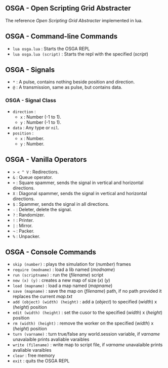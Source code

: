 ## OSGA - Open Scripting Grid Abstracter

The reference _Open Scripting Grid Abstracter_ implemented in lua.

## OSGA - Command-line Commands

- `lua osga.lua` : Starts the OSGA REPL
- `lua osga.lua (script)` : Starts the repl with the specified (_script_)

## OSGA - Signals

- `*` : A pulse, contains nothing beside position and direction.
- `@` : A transmission, same as pulse, but contains data.

### OSGA - Signal Class

- `direction` : 
  - `x` : Number (-1 to 1).
  - `y` : Number (-1 to 1).
- `data` : Any type or `nil`.
- `position` :
  - `x` : Number.
  - `y` : Number.

## OSGA - Vanilla Operators

- `> < ^ V` : Redirectiors.
- `&` : Queue operator.
- `+` : Square spammer, sends the signal in vertical and horizontal directions.
- `X` : Diagonal spammer, sends the signal in vertical and horizontal directions.
- `$` : Spammer, sends the signal in all directions.
- `-` : Deleter, delete the signal.
- `?` : Randomizer.
- `!` : Printer.
- `|` : Mirror.
- `¬` : Packer.
- `%` : Unpacker.

## OSGA - Console Commands

- `skip (number)` : plays the simulation for (_number_) frames
- `require (modname)` : load a lib named (_modname_)
- `run (scriptname)` : run the (_filename_) script
- `new (x) (y)` : creates a new map of size (_x_) (_y_)
- `load (mapname)` : load a map named (_mapname_)
- `save (mapname)` : save the map on (_filename_) path, if no path provided it replaces the current _map.txt_
- `add (object) (width) (height)` :  add a (_object_) to specified (_width_) x (_height_) position
- `edit (width) (height)` : set the cusor to the specified (_width_) x (_height_) position
- `rm (width) (height)` : remove the worker on the specified (_width_) x (_height_) position
- `turn (varname)` : turn true/false any world.session variable, if _varname_ unavalaible prints avaliable varaibles
- `write (filename)` : write map to script file, if _varname_ unavalaible prints avaliable varaibles
- `clear` : free memory
- `exit` : quits the OSGA REPL
